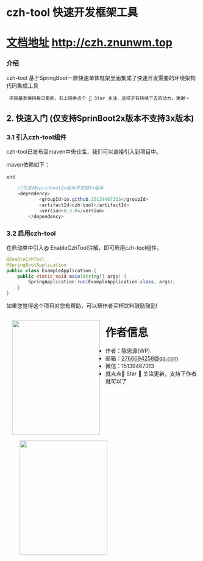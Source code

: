 # czh-tool 快速开发框架工具
# [文档地址](http://czh.znunwm.top/)  http://czh.znunwm.top
### 介绍
czh-tool 基于SpringBoot一款快速单体框架里面集成了快速开发需要的环境架构代码集成工具

```
 项目基本保持每日更新，右上随手点个 🌟 Star 关注，这样才有持续下去的动力，谢谢～

```

## 2. 快速入门  (仅支持SprinBoot2x版本不支持3x版本)

### 3.1 引入czh-tool组件

czh-tool已发布至maven中央仓库，我们可以直接引入到项目中。

maven依赖如下：

xml

```java
    //仅支持sprinboot2x版本不支持3x版本
    <dependency>
            <groupId>io.github.15139467313</groupId>
            <artifactId>czh-tool</artifactId>
            <version>0.3.0</version>
        </dependency>
```

### 3.2 启用czh-tool

在启动类中引入@ EnableCzhTool注解，即可启用czh-tool组件。

```java
@EnableCzhTool
@SpringBootApplication
public class ExampleApplication {
    public static void main(String[] args) {
        SpringApplication.run(ExampleApplication.class, args);
    }
}
```

如果您觉得这个项目对您有帮助，可以帮作者买杯饮料鼓励鼓励!

<img src="https://znunwm.top/upload/2023/04/%E5%BE%AE%E4%BF%A1%E5%9B%BE%E7%89%87_20230402163414.jpg" width = "230" height="300" style="float:left; margin: 15px;"/>

<img src="https://znunwm.top/upload/2023/04/%E5%BE%AE%E4%BF%A1%E5%9B%BE%E7%89%87_20230402161550.jpg" width = "230" height="300" style="float:left; margin-left: 35px; display: inline;"/>


# 作者信息

- 作者：陈思源(WP)
- 邮箱：2766694258@qq.com
- 微信：15139467313
- 就点点🌟 Star 🌟 关注更新，支持下作者就可以了





